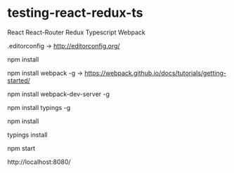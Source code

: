 # testing-react-redux-ts
React React-Router Redux Typescript Webpack


.editorconfig                         -> http://editorconfig.org/

npm install

npm install webpack -g                -> https://webpack.github.io/docs/tutorials/getting-started/

npm install webpack-dev-server -g

npm install typings -g

npm install

typings install

npm start

http://localhost:8080/
